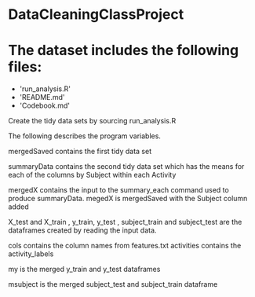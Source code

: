# DataCleaningClassProject

The dataset includes the following files:
=========================================
- 'run_analysis.R'
- 'README.md'
- 'Codebook.md'

Create the tidy data sets by sourcing run_analysis.R

The following describes the program variables.

mergedSaved contains the first tidy data set 

summaryData contains the second tidy data set which has the means for each of the columns by Subject within each Activity

mergedX contains the input to the summary_each command used to produce summaryData.
megedX is mergedSaved with the Subject column added

X_test and X_train , y_train, y_test , subject_train and subject_test are the dataframes created by reading the input data.

cols contains the column names from features.txt
activities contains the activity_labels

my is the merged y_train and y_test dataframes

msubject is the merged subject_test and subject_train dataframe


